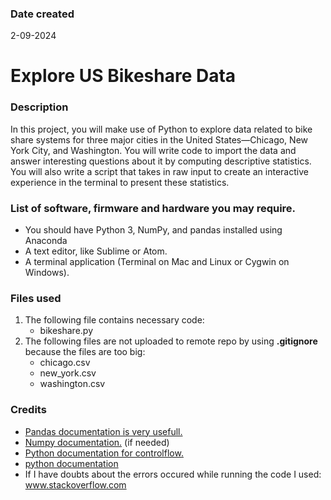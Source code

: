 ### Date created

2-09-2024

# Explore US Bikeshare Data

### Description

In this project, you will make use of Python to explore data related to bike share systems for three major cities in the United States—Chicago, New York City, and Washington. You will write code to import the data and answer interesting questions about it by computing descriptive statistics. You will also write a script that takes in raw input to create an interactive experience in the terminal to present these statistics.

### List of software, firmware and hardware you may require.

- You should have Python 3, NumPy, and pandas installed using Anaconda
- A text editor, like Sublime or Atom.
- A terminal application (Terminal on Mac and Linux or Cygwin on Windows).

### Files used

1. The following file contains necessary code:
   - bikeshare.py
2. The following files are not uploaded to remote repo by using **.gitignore** because the files are too big:
   - chicago.csv
   - new_york.csv
   - washington.csv

### Credits

- [Pandas documentation is very usefull.](https://pandas.pydata.org/docs/)
- [Numpy documentation.](https://numpy.org/doc/) (if needed)
- [Python documentation for controlflow.](https://docs.python.org/3/tutorial/controlflow.html)
- [python documentation](https://docs.python.org/3/)
- If I have doubts about the errors occured while running the code I used: www.stackoverflow.com
